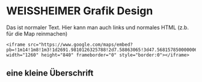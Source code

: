 # WEISSHEIMER Grafik Design

Das ist normaler Text. Hier kann man auch links und normales HTML (z.b. für die Map reinmachen)

	<iframe src="https://www.google.com/maps/embed?pb=!1m14!1m8!1m3!1d2691.9810126325788!2d7.58863065!3d47.568157850000006!3m2!1i1024!2i768!4f13.1!3m3!1m2!1s0x4791b9a3e1a0fee9%3A0xb2910ba7b5adad15!2sWEISSHEIMER+Grafik+Design!5e0!3m2!1sde!2s!4v1392218952277" width="1260" height="840" frameborder="0" style="border:0"></iframe>


## eine kleine &Uuml;berschrift